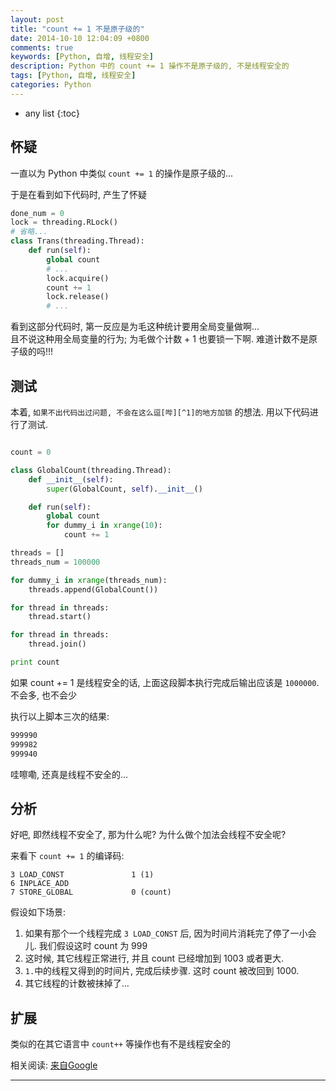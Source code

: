 ```yaml
---
layout: post
title: "count += 1 不是原子级的"
date: 2014-10-10 12:04:09 +0800
comments: true
keywords: [Python, 自增, 线程安全]
description: Python 中的 count += 1 操作不是原子级的, 不是线程安全的
tags: [Python, 自增, 线程安全]
categories: Python
---
```



<!--more-->
* any list
{:toc}

## 怀疑

一直以为 Python 中类似 `count += 1` 的操作是原子级的...

于是在看到如下代码时, 产生了怀疑

```python
done_num = 0
lock = threading.RLock()
# 省略...
class Trans(threading.Thread):
    def run(self):
        global count
        # ...
        lock.acquire()
        count += 1
        lock.release()
        # ...
```

看到这部分代码时, 第一反应是为毛这种统计要用全局变量做啊...    
且不说这种用全局变量的行为; 为毛做个计数 + 1 也要锁一下啊. 难道计数不是原子级的吗!!!

## 测试

本着, `如果不出代码出过问题, 不会在这么逗[哔][^1]的地方加锁` 的想法. 用以下代码进行了测试.

```python

count = 0

class GlobalCount(threading.Thread):
    def __init__(self):
        super(GlobalCount, self).__init__()

    def run(self):
        global count
        for dummy_i in xrange(10):
            count += 1

threads = []
threads_num = 100000

for dummy_i in xrange(threads_num):
    threads.append(GlobalCount())

for thread in threads:
    thread.start()

for thread in threads:
    thread.join()

print count
```

如果 count += 1 是线程安全的话, 上面这段脚本执行完成后输出应该是 `1000000`. 不会多, 也不会少

执行以上脚本三次的结果:

```bash
999990
999982
999940
```

哇嚓嘞, 还真是线程不安全的...

## 分析

好吧, 即然线程不安全了, 那为什么呢? 为什么做个加法会线程不安全呢?

来看下 `count += 1` 的编译码:

```
3 LOAD_CONST               1 (1)
6 INPLACE_ADD
7 STORE_GLOBAL             0 (count)
```

假设如下场景:    
1. 如果有那个一个线程完成 `3 LOAD_CONST` 后, 因为时间片消耗完了停了一小会儿. 我们假设这时 count 为 999    
2. 这时候, 其它线程正常进行, 并且 count 已经增加到 1003 或者更大.    
3. `1.`中的线程又得到的时间片, 完成后续步骤. 这时 count 被改回到 1000.    
4. 其它线程的计数被抹掉了...

## 扩展

类似的在其它语言中 `count++` 等操作也有不是线程安全的

相关阅读: [来自Google](https://www.google.com/?gws_rd=ssl#q=i%2B%2B+%E7%BA%BF%E7%A8%8B%E5%AE%89%E5%85%A8)

--------


[^1]: 事实证明, 逗[哔]的是博主
